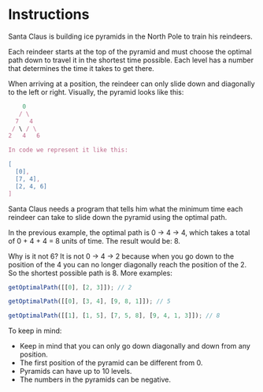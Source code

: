 # Instructions

Santa Claus is building ice pyramids in the North Pole to train his reindeers.

Each reindeer starts at the top of the pyramid and must choose the optimal path down to travel it in the shortest time possible. Each level has a number that determines the time it takes to get there.

When arriving at a position, the reindeer can only slide down and diagonally to the left or right. Visually, the pyramid looks like this:

```javascript
    0
   / \
  7   4
 / \ / \
2   4   6

In code we represent it like this:

[
  [0],
  [7, 4],
  [2, 4, 6]
]

```

Santa Claus needs a program that tells him what the minimum time each reindeer can take to slide down the pyramid using the optimal path.

In the previous example, the optimal path is 0 -> 4 -> 4, which takes a total of 0 + 4 + 4 = 8 units of time. The result would be: 8.

Why is it not 6? It is not 0 -> 4 -> 2 because when you go down to the position of the 4 you can no longer diagonally reach the position of the 2. So the shortest possible path is 8. More examples:

```javascript
getOptimalPath([[0], [2, 3]]); // 2

getOptimalPath([[0], [3, 4], [9, 8, 1]]); // 5

getOptimalPath([[1], [1, 5], [7, 5, 8], [9, 4, 1, 3]]); // 8
```

To keep in mind:

- Keep in mind that you can only go down diagonally and down from any position.
- The first position of the pyramid can be different from 0.
- Pyramids can have up to 10 levels.
- The numbers in the pyramids can be negative.
